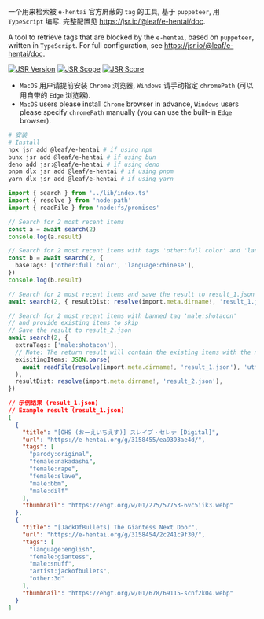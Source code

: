 一个用来检索被 `e-hentai` 官方屏蔽的 `tag` 的工具, 基于 `puppeteer`, 用
`TypeScript` 编写. 完整配置见 <https://jsr.io/@leaf/e-hentai/doc>.

A tool to retrieve tags that are blocked by the `e-hentai`, based on
`puppeteer`, written in `TypeScript`. For full configuration, see
<https://jsr.io/@leaf/e-hentai/doc>.

[![JSR Version](https://jsr.io/badges/@leaf/e-hentai)](https://jsr.io/@leaf/e-hentai)
[![JSR Scope](https://jsr.io/badges/@leaf)](https://jsr.io/@leaf)
[![JSR Score](https://jsr.io/badges/@leaf/e-hentai/score)](https://jsr.io/@leaf/e-hentai/score)

- `MacOS` 用户请提前安装 `Chrome` 浏览器, `Windows` 请手动指定 `chromePath`
  (可以用自带的 `Edge` 浏览器).
- `MacOS` users please install `Chrome` browser in advance, `Windows` users
  please specify `chromePath` manually (you can use the built-in `Edge`
  browser).

```bash
# 安装
# Install
npx jsr add @leaf/e-hentai # if using npm
bunx jsr add @leaf/e-hentai # if using bun
deno add jsr:@leaf/e-hentai # if using deno
pnpm dlx jsr add @leaf/e-hentai # if using pnpm
yarn dlx jsr add @leaf/e-hentai # if using yarn
```

```typescript
import { search } from '../lib/index.ts'
import { resolve } from 'node:path'
import { readFile } from 'node:fs/promises'

// Search for 2 most recent items
const a = await search(2)
console.log(a.result)

// Search for 2 most recent items with tags 'other:full color' and 'language:chinese'
const b = await search(2, {
  baseTags: ['other:full color', 'language:chinese'],
})
console.log(b.result)

// Search for 2 most recent items and save the result to result_1.json
await search(2, { resultDist: resolve(import.meta.dirname!, 'result_1.json') })

// Search for 2 most recent items with banned tag 'male:shotacon'
// and provide existing items to skip
// Save the result to result_2.json
await search(2, {
  extraTags: ['male:shotacon'],
  // Note: The return result will contain the existing items with the new items
  exisitingItems: JSON.parse(
    await readFile(resolve(import.meta.dirname!, 'result_1.json'), 'utf-8'),
  ),
  resultDist: resolve(import.meta.dirname!, 'result_2.json'),
})
```

```json
// 示例结果 (result_1.json)
// Example result (result_1.json)
[
  {
    "title": "[OHS (おーえいちえす)] スレイブ・セレナ [Digital]",
    "url": "https://e-hentai.org/g/3158455/ea9393ae4d/",
    "tags": [
      "parody:original",
      "female:nakadashi",
      "female:rape",
      "female:slave",
      "male:bbm",
      "male:dilf"
    ],
    "thumbnail": "https://ehgt.org/w/01/275/57753-6vc5iik3.webp"
  },
  {
    "title": "[JackOfBullets] The Giantess Next Door",
    "url": "https://e-hentai.org/g/3158454/2c241c9f30/",
    "tags": [
      "language:english",
      "female:giantess",
      "male:snuff",
      "artist:jackofbullets",
      "other:3d"
    ],
    "thumbnail": "https://ehgt.org/w/01/678/69115-scnf2k04.webp"
  }
]
```
